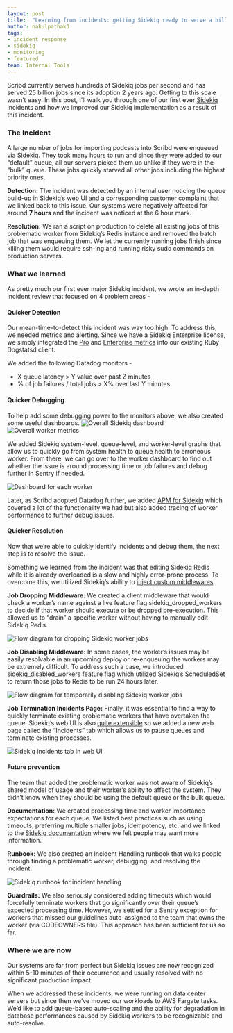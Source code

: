 ```yaml
---
layout: post
title:  "Learning from incidents: getting Sidekiq ready to serve a billion jobs"
author: nakulpathak3
tags:
- incident response
- sidekiq
- monitoring
- featured
team: Internal Tools
---
```


Scribd currently serves hundreds of Sidekiq jobs per second and has served 25 billion jobs since its adoption 2 years ago. Getting to this scale wasn’t easy. In this post, I’ll walk you through one of our first ever [Sidekiq](https://sidekiq.org/) incidents and how we improved our Sidekiq implementation as a result of this incident.

### The Incident

A large number of jobs for importing podcasts into Scribd were enqueued via Sidekiq. They took many hours to run and since they were added to our “default” queue, all our servers picked them up unlike if they were in the “bulk” queue. These jobs quickly starved all other jobs including the highest priority ones.

**Detection:** The incident was detected by an internal user noticing the queue build-up in Sidekiq’s web UI and a corresponding customer complaint that we linked back to this issue. Our systems were negatively affected for around **7 hours** and the incident was noticed at the 6 hour mark.

**Resolution:** We ran a script on production to delete all existing jobs of this problematic worker from Sidekiq’s Redis instance and removed the batch job that was enqueuing them. We let the currently running jobs finish since killing them would require ssh-ing and running risky sudo commands on production servers.

### What we learned

As pretty much our first ever major Sidekiq incident, we wrote an in-depth incident review that focused on 4 problem areas -

#### Quicker Detection

Our mean-time-to-detect this incident was way too high. To address this, we needed metrics and alerting.  Since we have a Sidekiq Enterprise license, we simply integrated the [Pro](https://github.com/mperham/sidekiq/wiki/Pro-Metrics#enabling-metrics) and [Enterprise metrics](https://github.com/mperham/sidekiq/wiki/Ent-Historical-Metrics) into our existing Ruby Dogstatsd client.

We added the following Datadog monitors -

* X queue latency > Y value over past Z minutes
* % of job failures / total jobs > X% over last Y minutes

#### Quicker Debugging

To help add some debugging power to the monitors above, we also created some useful dashboards.
<img src="/post-images/2020-12-sidekiq-incident-learnings/overall-sidekiq-dashboard.png" alt="Overall Sidekiq dashboard"/>
<img src="/post-images/2020-12-sidekiq-incident-learnings/overall-worker-metrics.png" alt="Overall worker metrics"/>

We added Sidekiq system-level, queue-level, and worker-level graphs that allow us to quickly go from system health to queue health to erroneous worker.  From there, we can go over to the worker dashboard to find out whether the issue is around processing time or job failures and debug further in Sentry if needed.

<img src="/post-images/2020-12-sidekiq-incident-learnings/single-worker-dashboard.png" alt="Dashboard for each worker"/>

Later, as Scribd adopted Datadog further, we added [APM for Sidekiq](https://docs.datadoghq.com/tracing/setup_overview/setup/ruby/#sidekiq) which covered a lot of the functionality we had but also added tracing of worker performance to further debug issues.

#### Quicker Resolution

Now that we’re able to quickly identify incidents and debug them, the next step is to resolve the issue.

Something we learned from the incident was that editing Sidekiq Redis while it is already overloaded is a slow and highly error-prone process. To overcome this, we utilized Sidekiq’s ability to [inject custom middlewares](https://github.com/mperham/sidekiq/wiki/Middleware).

**Job Dropping Middleware:** We created a client middleware that would check a worker’s name against a live feature flag sidekiq_dropped_workers to decide if that worker should execute or be dropped pre-execution. This allowed us to “drain” a specific worker without having to manually edit Sidekiq Redis.

<img src="/post-images/2020-12-sidekiq-incident-learnings/sidekiq-dropped-workers.jpeg" alt="Flow diagram for dropping Sidekiq worker jobs"/>

**Job Disabling Middleware:** In some cases, the worker’s issues may be easily resolvable in an upcoming deploy or re-enqueuing the workers may be extremely difficult. To address such a case, we introduced sidekiq_disabled_workers feature flag which utilized Sidekiq’s [ScheduledSet](https://github.com/mperham/sidekiq/wiki/Scheduled-Jobs) to return those jobs to Redis to be run 24 hours later.

<img src="/post-images/2020-12-sidekiq-incident-learnings/sidekiq-disabled-workers.jpeg" alt="Flow diagram for temporarily disabling Sidekiq worker jobs"/>

**Job Termination Incidents Page:** Finally, it was essential to find a way to quickly terminate existing problematic workers that have overtaken the queue. Sidekiq’s web UI is also [quite extensible](https://github.com/mperham/sidekiq/issues/3335) so we added a new web page called the “Incidents” tab which allows us to pause queues and terminate existing processes.

<img src="/post-images/2020-12-sidekiq-incident-learnings/sidekiq-web-ui.jpg" alt="Sidekiq incidents tab in web UI"/>

#### Future prevention

The team that added the problematic worker was not aware of Sidekiq’s shared model of usage and their worker’s ability to affect the system. They didn’t know when they should be using the default queue or the bulk queue.

**Documentation:** We created processing time and worker importance expectations for each queue. We listed best practices such as using timeouts, preferring multiple smaller jobs, idempotency, etc. and we linked to the [Sidekiq documentation](https://github.com/mperham/sidekiq/wiki/Best-Practices) where we felt people may want more information.

**Runbook:** We also created an Incident Handling runbook that walks people through finding a problematic worker, debugging, and resolving the incident.

<img src="/post-images/2020-12-sidekiq-incident-learnings/sidekiq-incident-handling.png" alt="Sidekiq runbook for incident handling"/>

**Guardrails:** We also seriously considered adding timeouts which would forcefully terminate workers that go significantly over their queue’s expected processing time. However, we settled for a Sentry exception for workers that missed our guidelines auto-assigned to the team that owns the worker (via CODEOWNERS file). This approach has been sufficient for us so far.

### Where we are now

Our systems are far from perfect but Sidekiq issues are now recognized within 5-10 minutes of their occurrence and usually resolved with no significant production impact.

When we addressed these incidents, we were running on data center servers but since then we’ve moved our workloads to AWS Fargate tasks. We’d like to add queue-based auto-scaling and the ability for degradation in database performances caused by Sidekiq workers to be recognizable and auto-resolve.
